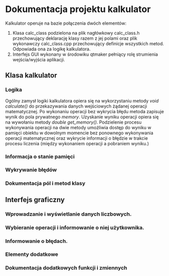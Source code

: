 # Dokumentacja projektu kalkulator
Kalkulator operuje na bazie połączenia dwóch elementów:
1. Klasa calc_class podzielona na plik nagłówkowy calc_class.h przechowujący deklarację klasy razem z jej polami oraz plik wykonawczy calc_class.cpp przechowujący definicje wszystkich metod. Odpowiada ona za logikę kalkulatora.
2. Interfejs GUI wykonany w środowiku qtmaker pełniący rolę strumienia wejścia/wyjścia aplikacji.

 
## Klasa kalkulator
### Logika
Ogólny zamysł logiki kalkulatora opiera się na wykorzystaniu metody *void calculate()* do przekazywania danych wejściowych żądanej operacji matematycznej. Po wykonaniu operacji bez wykrycia błędu metoda zapisuje wynik do pola prywatnego *memory*. Uzyskanie wyniku operacji opiera się na wywołaniu metody *double get_memory()*. Podzielenie procesu wykonywania operacji na dwie metody umożliwia dostęp do wyniku w pamięci obiektu w dowolnym momencie bez ponownego wykonywania operacji matematycznej oraz wykrycie informacji o błędzie w trakcie procesu liczenia (między wykonaniem operacji a pobraniem wyniku.)
### Informacja o stanie pamięci
### Wykrywanie błędów
### Dokumentacja pól i metod klasy


## Interfejs graficzny
### Wprowadzanie i wyświetlanie danych liczbowych.
### Wybieranie operacji i informowanie o niej użytkownika.
### Informowanie o błędach.
### Elementy dodatkowe
### Dokumentacja dodatkowych funkcji i zmiennych
